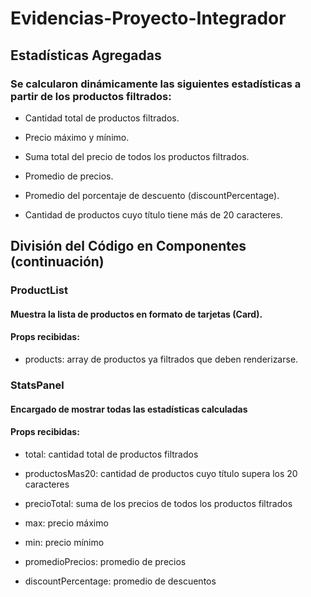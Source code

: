 # Evidencias-Proyecto-Integrador
## Estadísticas Agregadas
### Se calcularon dinámicamente las siguientes estadísticas a partir de los productos filtrados:

- Cantidad total de productos filtrados.

- Precio máximo y mínimo.

- Suma total del precio de todos los productos filtrados.

- Promedio de precios.

- Promedio del porcentaje de descuento (discountPercentage).

- Cantidad de productos cuyo título tiene más de 20 caracteres.


## División del Código en Componentes (continuación)
### ProductList
#### Muestra la lista de productos en formato de tarjetas (Card).
#### Props recibidas:

- products: array de productos ya filtrados que deben renderizarse.

### StatsPanel
#### Encargado de mostrar todas las estadísticas calculadas
#### Props recibidas:

- total: cantidad total de productos filtrados

- productosMas20: cantidad de productos cuyo título supera los 20 caracteres

- precioTotal: suma de los precios de todos los productos filtrados

- max: precio máximo

- min: precio mínimo

- promedioPrecios: promedio de precios

- discountPercentage: promedio de descuentos

